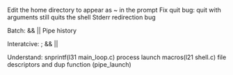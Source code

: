 
Edit the home directory to appear as ~ in the prompt
Fix quit bug: quit with arguments still quits the shell
Stderr redirection bug 



Batch:
&& 
||
Pipe
history

Interatcive:
;
&&
||





Understand:
        snprintf(l31 main_loop.c)
        process launch macros(l21 shell.c)
        file descriptors and dup function (pipe_launch)